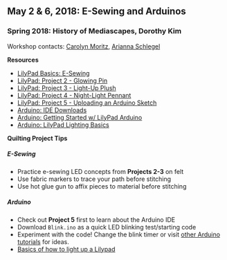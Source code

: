 ## May 2 & 6, 2018: E-Sewing and Arduinos
### Spring 2018: History of Mediascapes, Dorothy Kim

Workshop contacts: [Carolyn Moritz](mailto:cmoritz@vassar.edu "cmoritz@vassar.edu"), [Arianna Schlegel](mailto:arschlegel@vassar.edu "arschlegel.vassar.edu")

**Resources**
* [LilyPad Basics: E-Sewing](http://kookye.com/2017/07/01/e-sewing/)
* [LilyPad: Project 2 - Glowing Pin](http://kookye.com/2017/07/01/lilypad-glowing-pin/)
* [LilyPad: Project 3 - Light-Up Plush](http://kookye.com/2017/07/01/lilypad-light-up-plush/)
* [LilyPad: Project 4 - Night-Light Pennant](http://kookye.com/2017/07/01/lilypad-night-light-pennant/)
* [LilyPad: Project 5 - Uploading an Arduino Sketch](http://kookye.com/2017/07/01/lilypad-tutorial-uploading-an-arduino-sketch/)
* [Arduino: IDE Downloads](https://www.arduino.cc/en/Main/Software)
* [Arduino: Getting Started w/ LilyPad Arduino](https://www.arduino.cc/en/Guide/ArduinoLilyPadUSB)
* [Arduino: LilyPad Lighting Basics](https://learn.sparkfun.com/tutorials/light-up-pennant-with-e-textiles)

**Quilting Project Tips**
##### E-Sewing 
*  Practice e-sewing LED concepts from **Projects 2-3** on felt
* Use fabric markers to trace your path before stitching
* Use hot glue gun to affix pieces to material before stitching    

##### Arduino 
* Check out **Project 5** first to learn about the Arduino IDE
* Download `Blink.ino` as a quick LED blinking test/starting code
* Experiment with the code! Change the blink timer or visit [other Arduino tutorials](http://www.arduino.cc/en/Tutorial) for ideas.
* [Basics of how to light up a Lilypad](https://learn.sparkfun.com/tutorials/light-up-pennant-with-e-textiles)
